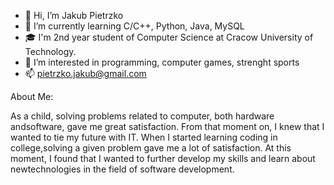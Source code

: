 - 👋 Hi, I’m Jakub Pietrzko
- 🌱 I’m currently learning C/C++, Python, Java, MySQL
- 🎓 I'm 2nd year student of Computer Science at Cracow University of Technology.
- 👀 I’m interested in programming, computer games, strenght sports
- 📫 pietrzko.jakub@gmail.com 

About Me:

As a child, solving problems related to computer, both hardware andsoftware, gave me great satisfaction. From that moment on, I knew that
I wanted to tie my future with IT. When I started learning coding in college,solving a given problem gave me a lot of satisfaction. At this moment,
I found that I wanted to further develop my skills and learn about newtechnologies in the field of software development.




<!---
PietrzkoJakub/PietrzkoJakub is a ✨ special ✨ repository because its `README.md` (this file) appears on your GitHub profile.
You can click the Preview link to take a look at your changes.
--->
